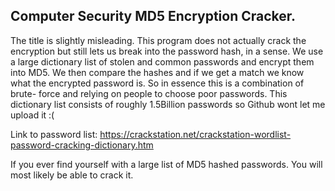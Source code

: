 ## Computer Security MD5 Encryption Cracker. 

The title is slightly misleading. This program does not actually crack the encryption but still lets us break into the 
password hash, in a sense. We use a large dictionary list of stolen and common passwords and encrypt them into MD5. We then 
compare the hashes and if we get a match we know what the encrypted password is. So in essence this is a combination of brute-
force and relying on people to choose poor passwords. This dictionary list consists of roughly 1.5Billion passwords so Github 
wont let me upload it :( 

Link to password list: https://crackstation.net/crackstation-wordlist-password-cracking-dictionary.htm

If you ever find yourself with a large list of MD5 hashed passwords. You will most likely be able to crack it. 
